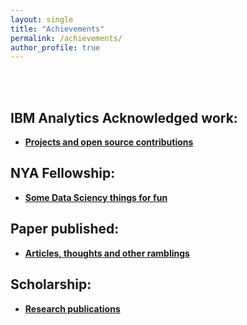 ```yaml
---
layout: single
title: "Achievements"
permalink: /achievements/
author_profile: true
---
```


<br><br>


## IBM Analytics Acknowledged work:
- [**Projects and open source contributions**](https://github.com/abhinavralhan)


## NYA Fellowship:
- [**Some Data Sciency things for fun**](https://www.kaggle.com/abhinavralhan)


## Paper published:
- [**Articles, thoughts and other ramblings**](http://medium.com/@abhinavr8)


## Scholarship:
- [**Research publications**](https://scholar.google.co.in/citations?user=e3pXvE8AAAAJ&hl=en)